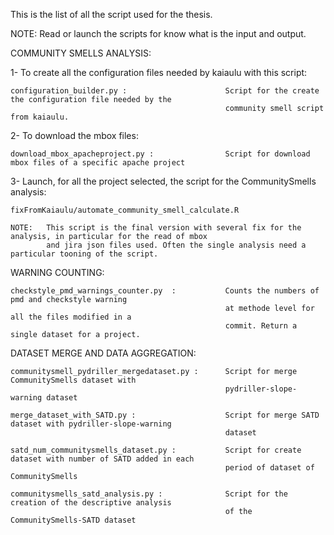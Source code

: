 This is the list of all the script used for the thesis.

NOTE:  Read or launch the scripts for know what is the input and output.




COMMUNITY SMELLS ANALYSIS:

1- To create all the configuration files needed by kaiaulu with this script:

    configuration_builder.py :                      Script for the create the configuration file needed by the 
                                                    community smell script from kaiaulu.

2- To download the mbox files:

    download_mbox_apacheproject.py :                Script for download mbox files of a specific apache project


3- Launch, for all the project selected, the script for the CommunitySmells analysis:

    fixFromKaiaulu/automate_community_smell_calculate.R

    NOTE:   This script is the final version with several fix for the analysis, in particular for the read of mbox 
            and jira json files used. Often the single analysis need a particular tooning of the script.




WARNING COUNTING:

    checkstyle_pmd_warnings_counter.py  :           Counts the numbers of pmd and checkstyle warning
                                                    at methode level for all the files modified in a 
                                                    commit. Return a single dataset for a project. 




DATASET MERGE AND DATA AGGREGATION:

    communitysmell_pydriller_mergedataset.py :      Script for merge CommunitySmells dataset with 
                                                    pydriller-slope-warning dataset

    merge_dataset_with_SATD.py :                    Script for merge SATD dataset with pydriller-slope-warning 
                                                    dataset

    satd_num_communitysmells_dataset.py :           Script for create dataset with number of SATD added in each 
                                                    period of dataset of CommunitySmells
    
    communitysmells_satd_analysis.py :              Script for the creation of the descriptive analysis
                                                    of the CommunitySmells-SATD dataset
